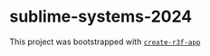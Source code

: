 # sublime-systems-2024

This project was bootstrapped with [`create-r3f-app`](https://github.com/utsuboco/create-r3f-app)